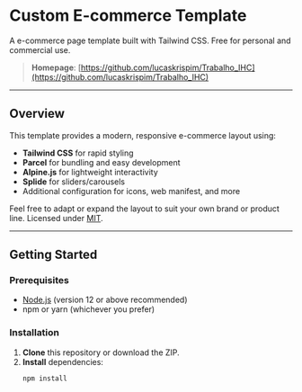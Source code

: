 # Custom E-commerce Template

A e-commerce page template built with Tailwind CSS. Free for personal and commercial use.

> **Homepage**: [https://github.com/lucaskrispim/Trabalho_IHC](https://github.com/lucaskrispim/Trabalho_IHC)

---

## Overview

This template provides a modern, responsive e-commerce layout using:
- **Tailwind CSS** for rapid styling
- **Parcel** for bundling and easy development
- **Alpine.js** for lightweight interactivity
- **Splide** for sliders/carousels
- Additional configuration for icons, web manifest, and more

Feel free to adapt or expand the layout to suit your own brand or product line. Licensed under [MIT](#license).

---

## Getting Started

### Prerequisites

- [Node.js](https://nodejs.org/) (version 12 or above recommended)
- npm or yarn (whichever you prefer)

### Installation

1. **Clone** this repository or download the ZIP.
2. **Install** dependencies:
   ```bash
   npm install